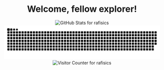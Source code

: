 <div align="center">

  <h1>Welcome, fellow explorer!</h1>

  <!-- GitHub Stats Card with Dynamic Theme -->
  <picture>
    <source media="(prefers-color-scheme: dark)" 
            srcset="https://github-readme-stats-sigma-five.vercel.app/api?username=rafisics&show_icons=true&count_private=true&include_all_commits=true&theme=tokyonight">
    <source media="(prefers-color-scheme: light)" 
            srcset="https://github-readme-stats-sigma-five.vercel.app/api?username=rafisics&show_icons=true&count_private=true&include_all_commits=true&theme=default">
    <img alt="GitHub Stats for rafisics" 
         src="https://github-readme-stats-sigma-five.vercel.app/api?username=rafisics&show_icons=true&count_private=true&include_all_commits=true&theme=default">
  </picture>

  <!-- Contribution Graph Snake -->
  <picture>
    <source media="(prefers-color-scheme: dark)" 
            srcset="https://raw.githubusercontent.com/platane/platane/output/github-contribution-grid-snake-dark.svg">
    <source media="(prefers-color-scheme: light)" 
            srcset="https://raw.githubusercontent.com/platane/platane/output/github-contribution-grid-snake.svg">
    <img alt="GitHub Contribution Graph" 
         src="https://raw.githubusercontent.com/platane/platane/output/github-contribution-grid-snake.svg">
  </picture>

  <!-- Visitor Counter -->
  <img src="https://profile-counter.glitch.me/rafisics/count.svg" alt="Visitor Counter for rafisics" />

</div>
